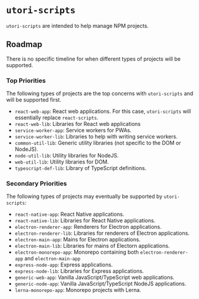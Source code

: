 # `utori-scripts`

`utori-scripts` are intended to help manage NPM projects.

## Roadmap

There is no specific timeline for when different types of projects will be supported.

### Top Priorities
The following types of projects are the top concerns with `utori-scripts` and will be supported first.

 - `react-web-app`: React web applications. For this case, `utori-scripts` will essentially replace `react-scripts`.
 - `react-web-lib`: Libraries for React web applications
 - `service-worker-app`: Service workers for PWAs.
 - `service-worker-lib`: Libraries to help with writing service workers.
 - `common-util-lib`: Generic utility libraries (not specific to the DOM or NodeJS).
 - `node-util-lib`: Utility libraries for NodeJS.
 - `web-util-lib`: Utility libraries for DOM.
 - `typescript-def-lib`: Library of TypeScript definitions.

### Secondary Priorities
The following types of projects may eventually be supported by `utori-scripts`:

- `react-native-app`: React Native applications.
- `react-native-lib`: Libraries for React Native applications.
- `electron-renderer-app`: Renderers for Electron applications.
- `electron-renderer-lib`: Libraries for renderers of Electron applications.
- `electron-main-app`: Mains for Electron applications.
- `electron-main-lib`: Libraries for mains of Electorn applications.
- `electron-monorepo-app`: Monorepo containing both `electron-renderer-app` and `electron-main-app`
- `express-node-app`: Express applications.
- `express-node-lib`: Libraries for Express applications.
- `generic-web-app`: Vanilla JavaScript/TypeScript web applications.
- `generic-node-app`: Vanilla JavaScript/TypeScript NodeJS applications.
- `lerna-monorepo-app`: Monorepo projects with Lerna.
